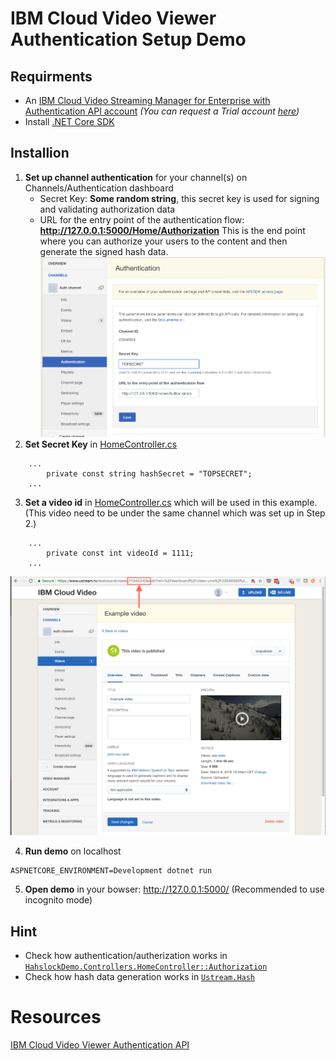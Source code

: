 # IBM Cloud Video Viewer Authentication Setup Demo

## Requirments
* An [IBM Cloud Video Streaming Manager for Enterprise with Authentication API account](https://www.ustream.tv/product/align-secure-streaming-video) *(You can request a Trial account [here](https://www.ustream.tv/enterprise-video/contact-internal-communications))*
* Install [.NET Core SDK](https://www.microsoft.com/net/download)

## Installion
1. **Set up channel authentication** for your channel(s) on Channels/Authentication dashboard
   * Secret Key: **Some random string**, this secret key is used for signing and validating authorization data
   * URL for the entry point of the authentication flow: **http://127.0.0.1:5000/Home/Authorization** This is the end point where you can authorize your users to the content and then generate the signed hash data.
   ![Set authentication](./docs/set_authentication.png "Set authentication")
2. **Set Secret Key** in [HomeController.cs](Controllers/HomeController.cs)
```
    ...
        private const string hashSecret = "TOPSECRET";
    ...
```
3. **Set a video id** in [HomeController.cs](Controllers/HomeController.cs) which will be used in this example. (This video need to be under the same channel which was set up in Step 2.)
```
    ...
        private const int videoId = 1111;
    ...
```
![Video ID](./docs/video_id.png "Video id")

4. **Run demo** on localhost
```
ASPNETCORE_ENVIRONMENT=Development dotnet run
```

5. **Open demo** in your bowser: http://127.0.0.1:5000/ (Recommended to use incognito mode)

## Hint
* Check how authentication/autherization works in [`HahslockDemo.Controllers.HomeController::Authorization`](Controllers/HomeController.cs)
* Check how hash data generation works in [`Ustream.Hash`](Ustream/Hash.cs)

# Resources
[IBM Cloud Video Viewer Authentication API](http://developers.ustream.tv/channel-api/viewer-authentication-api.html)
